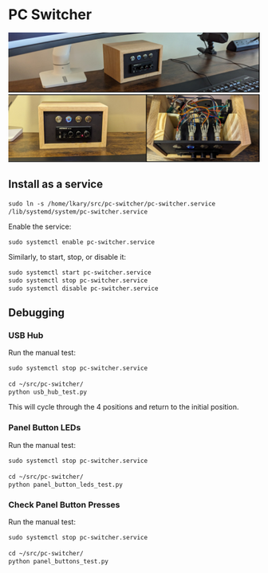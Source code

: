 # PC Switcher

![Photos of the front panel siting on the desk.](doc/images/panel_banner.png)

## Install as a service

```
sudo ln -s /home/lkary/src/pc-switcher/pc-switcher.service /lib/systemd/system/pc-switcher.service
```

Enable the service:

```
sudo systemctl enable pc-switcher.service
```

Similarly, to start, stop, or disable it:

```
sudo systemctl start pc-switcher.service
sudo systemctl stop pc-switcher.service
sudo systemctl disable pc-switcher.service
```

## Debugging

### USB Hub

Run the manual test:

```
sudo systemctl stop pc-switcher.service

cd ~/src/pc-switcher/
python usb_hub_test.py
```

This will cycle through the 4 positions and return to the initial position.

### Panel Button LEDs

Run the manual test:

```
sudo systemctl stop pc-switcher.service

cd ~/src/pc-switcher/
python panel_button_leds_test.py
```

### Check Panel Button Presses

Run the manual test:

```
sudo systemctl stop pc-switcher.service

cd ~/src/pc-switcher/
python panel_buttons_test.py
```